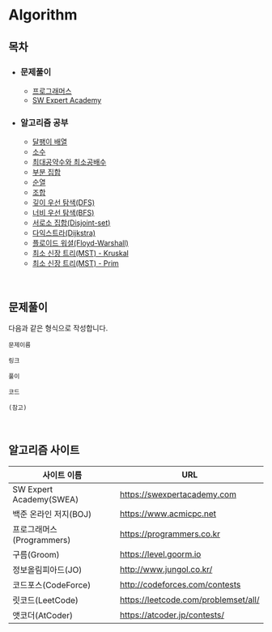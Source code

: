 # Algorithm



## 목차

- ### 문제풀이

  - [프로그래머스](./docs/programmers)
  - [SW Expert Academy](./docs/swea)

- ### 알고리즘 공부

  - [달팽이 배열](./docs/algorithms/%EB%8B%AC%ED%8C%BD%EC%9D%B4%20%EB%B0%B0%EC%97%B4.md)
  - [소수](./docs/algorithms/%EC%86%8C%EC%88%98.md)
  - [최대공약수와 최소공배수](./docs/algorithms/%EC%B5%9C%EB%8C%80%EA%B3%B5%EC%95%BD%EC%88%98%EC%99%80%20%EC%B5%9C%EC%86%8C%EA%B3%B5%EB%B0%B0%EC%88%98.md)
  - [부분 집합](./docs/algorithms/%EB%B6%80%EB%B6%84%20%EC%A7%91%ED%95%A9.md)
  - [순열](./docs/algorithms/%EC%88%9C%EC%97%B4.md)
  - [조합](./docs/algorithms/%EC%A1%B0%ED%95%A9.md)
  - [깊이 우선 탐색(DFS)](./docs/algorithms/%EA%B9%8A%EC%9D%B4%20%EC%9A%B0%EC%84%A0%20%ED%83%90%EC%83%89(DFS).md)
  - [너비 우선 탐색(BFS)](./docs/algorithms/%EB%84%88%EB%B9%84%20%EC%9A%B0%EC%84%A0%20%ED%83%90%EC%83%89(BFS).md)
  - [서로소 집합(Disjoint-set)](./docs/algorithms/%EC%84%9C%EB%A1%9C%EC%86%8C%20%EC%A7%91%ED%95%A9(Disjoint-set).md)
  - [다익스트라(Dijkstra)](./docs/algorithms/%EB%8B%A4%EC%9D%B5%EC%8A%A4%ED%8A%B8%EB%9D%BC(Dijkstra).md)
  - [플로이드 워셜(Floyd-Warshall)](./docs/algorithms/%ED%94%8C%EB%A1%9C%EC%9D%B4%EB%93%9C%20%EC%9B%8C%EC%85%9C(Floyd-Warshall).md)
  - [최소 신장 트리(MST) - Kruskal](./docs/algorithms/%EC%B5%9C%EC%86%8C%20%EC%8B%A0%EC%9E%A5%20%ED%8A%B8%EB%A6%AC(MST)%20-%20Kruskal.md)
  - [최소 신장 트리(MST) - Prim](./docs/algorithms/%EC%B5%9C%EC%86%8C%20%EC%8B%A0%EC%9E%A5%20%ED%8A%B8%EB%A6%AC(MST)%20-%20Prim.md)

<br>

## 문제풀이

다음과 같은 형식으로 작성합니다.

```
문제이름

링크

풀이

코드

(참고)
```

<br>

## 알고리즘 사이트

| 사이트 이름               | URL                                  |
| ------------------------- | ------------------------------------ |
| SW Expert Academy(SWEA)   | https://swexpertacademy.com          |
| 백준 온라인 저지(BOJ)     | https://www.acmicpc.net              |
| 프로그래머스(Programmers) | https://programmers.co.kr            |
| 구름(Groom)               | https://level.goorm.io               |
| 정보올림피아드(JO)        | http://www.jungol.co.kr/             |
| 코드포스(CodeForce)       | http://codeforces.com/contests       |
| 릿코드(LeetCode)          | https://leetcode.com/problemset/all/ |
| 앳코더(AtCoder)           | https://atcoder.jp/contests/         |

